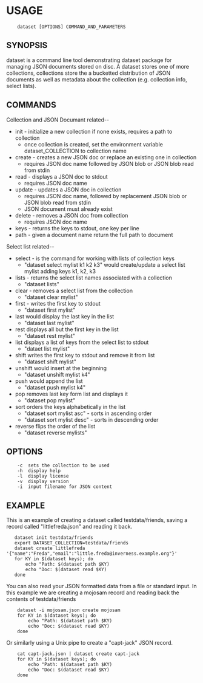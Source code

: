 
# USAGE

```
    dataset [OPTIONS] COMMAND_AND_PARAMETERS
```

## SYNOPSIS

dataset is a command line tool demonstrating dataset package for managing 
JSON documents stored on disc. A dataset stores one of more collections, 
collections store the a bucketted distribution of JSON documents
as well as metadata about the collection (e.g. collection info,
select lists).

## COMMANDS

Collection and JSON Documant related--

+ init - initialize a new collection if none exists, requires a path to collection
  + once collection is created, set the environment variable dataset_COLLECTION
    to collection name
+ create - creates a new JSON doc or replace an existing one in collection
  + requires JSON doc name followed by JSON blob or JSON blob read from stdin
+ read - displays a JSON doc to stdout
  + requires JSON doc name
+ update - updates a JSON doc in collection
  + requires JSON doc name, followed by replacement JSON blob or 
    JSON blob read from stdin
  + JSON document must already exist
+ delete - removes a JSON doc from collection
  + requires JSON doc name
+ keys - returns the keys to stdout, one key per line
+ path - given a document name return the full path to document

Select list related--

+ select - is the command for working with lists of collection keys
	+ "dataset select mylist k1 k2 k3" would create/update a select list 
	  mylist adding keys k1, k2, k3
+ lists - returns the select list names associated with a collection
	+ "dataset lists"
+ clear - removes a select list from the collection
	+ "dataset clear mylist"
+ first - writes the first key to stdout
	+ "dataset first mylist"
+ last would display the last key in the list
	+ "dataset last mylist"
+ rest displays all but the first key in the list
	+ "dataset rest mylist"
+ list displays a list of keys from the select list to stdout
	+ "dataet list mylist" 
+ shift writes the first key to stdout and remove it from list
	+ "dataset shift mylist" 
+ unshift would insert at the beginning 
	+ "dataset unshift mylist k4"
+ push would append the list
	+ "dataset push mylist k4"
+ pop removes last key form list and displays it
	+ "dataset pop mylist" 
+ sort orders the keys alphabetically in the list
	+ "dataset sort mylist asc" - sorts in ascending order
	+ "dataset sort mylist desc" - sorts in descending order
+ reverse flips the order of the list
	+ "dataset reverse mylists"

## OPTIONS

```
	-c	sets the collection to be used
	-h	display help
	-l	display license
	-v	display version
    -i  input filename for JSON content
```

## EXAMPLE

This is an example of creating a dataset called testdata/friends, saving
a record called "littlefreda.json" and reading it back.

```
   dataset init testdata/friends
   export DATASET_COLLECTION=testdata/friends
   dataset create littlefreda '{"name":"Freda","email":"little.freda@inverness.example.org"}'
   for KY in $(dataset keys); do
       echo "Path: $(dataset path $KY)
       echo "Doc: $(dataset read $KY)
   done
```

You can also read your JSON formatted data from a file or standard input.
In this example we are creating a mojosam record and reading back the contents
of testdata/friends

```
    dataset -i mojosam.json create mojosam
    for KY in $(dataset keys); do
        echo "Path: $(dataset path $KY)
        echo "Doc: $(dataset read $KY)
    done
```

Or similarly using a Unix pipe to create a "capt-jack" JSON record.

```
    cat capt-jack.json | dataset create capt-jack
    for KY in $(dataset keys); do
        echo "Path: $(dataset path $KY)
        echo "Doc: $(dataset read $KY)
    done
```





